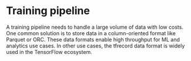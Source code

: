# Training pipeline

A training pipeline needs to handle a large volume of data with low costs. One common solution is to store data in a column-oriented format like Parquet or ORC. These data formats enable high throughput for ML and analytics use cases. In other use cases, the tfrecord data format is widely used in the TensorFlow ecosystem.
